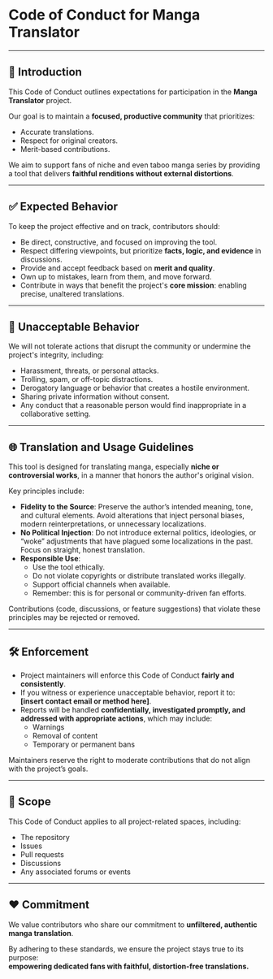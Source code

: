 # Code of Conduct for Manga Translator

---

## 📖 Introduction
This Code of Conduct outlines expectations for participation in the **Manga Translator** project.  

Our goal is to maintain a **focused, productive community** that prioritizes:
- Accurate translations.  
- Respect for original creators.  
- Merit-based contributions.  

We aim to support fans of niche and even taboo manga series by providing a tool that delivers **faithful renditions without external distortions**.

---

## ✅ Expected Behavior
To keep the project effective and on track, contributors should:
- Be direct, constructive, and focused on improving the tool.  
- Respect differing viewpoints, but prioritize **facts, logic, and evidence** in discussions.  
- Provide and accept feedback based on **merit and quality**.  
- Own up to mistakes, learn from them, and move forward.  
- Contribute in ways that benefit the project's **core mission**: enabling precise, unaltered translations.  

---

## 🚫 Unacceptable Behavior
We will not tolerate actions that disrupt the community or undermine the project's integrity, including:
- Harassment, threats, or personal attacks.  
- Trolling, spam, or off-topic distractions.  
- Derogatory language or behavior that creates a hostile environment.  
- Sharing private information without consent.  
- Any conduct that a reasonable person would find inappropriate in a collaborative setting.  

---

## 🌐 Translation and Usage Guidelines
This tool is designed for translating manga, especially **niche or controversial works**, in a manner that honors the author's original vision.  

Key principles include:
- **Fidelity to the Source**: Preserve the author’s intended meaning, tone, and cultural elements. Avoid alterations that inject personal biases, modern reinterpretations, or unnecessary localizations.  
- **No Political Injection**: Do not introduce external politics, ideologies, or “woke” adjustments that have plagued some localizations in the past. Focus on straight, honest translation.  
- **Responsible Use**:  
  - Use the tool ethically.  
  - Do not violate copyrights or distribute translated works illegally.  
  - Support official channels when available.  
  - Remember: this is for personal or community-driven fan efforts.  

Contributions (code, discussions, or feature suggestions) that violate these principles may be rejected or removed.  

---

## 🛠️ Enforcement
- Project maintainers will enforce this Code of Conduct **fairly and consistently**.  
- If you witness or experience unacceptable behavior, report it to:  
  **[insert contact email or method here]**.  
- Reports will be handled **confidentially, investigated promptly, and addressed with appropriate actions**, which may include:  
  - Warnings  
  - Removal of content  
  - Temporary or permanent bans  

Maintainers reserve the right to moderate contributions that do not align with the project’s goals.  

---

## 📌 Scope
This Code of Conduct applies to all project-related spaces, including:
- The repository  
- Issues  
- Pull requests  
- Discussions  
- Any associated forums or events  

---

## ❤️ Commitment
We value contributors who share our commitment to **unfiltered, authentic manga translation**.  

By adhering to these standards, we ensure the project stays true to its purpose:  
**empowering dedicated fans with faithful, distortion-free translations.**
